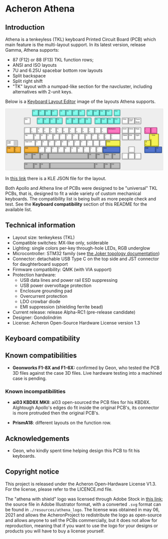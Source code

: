 # Acheron Athena

## Introduction

Athena is a tenkeyless (TKL) keyboard Printed Circuit Board (PCB) which main feature is the multi-layout support. In its latest version, release Gamma, Athena supports:

- 87 (F12) or 88 (F13) TKL function rows;
- ANSI and ISO layouts
- 7U and 6.25U spacebar bottom row layouts
- Split backspace
- Split right shift
- "TK" layout with a numpad-like section for the navcluster, including alternatives with 2-unit keys.

Below is a [Keyboard Layout Editor](http://keyboard-layout-editor.com/) image of the layouts Athena supports.

![Athena KLE](https://raw.githubusercontent.com/Gondolindrim/file_hosting/main/athena/athena_KLE.jpg)

In [this link](https://raw.githubusercontent.com/Gondolindrim/file_hosting/main/athena/athena_KLE.json) there is a KLE JSON file for the layout.

Both Apollo and Athena line of PCBs were designed to be "universal" TKL PCBs, that is, designed to fit a wide variety of custom mechanical keyboards. The compatibility list is being built as more people check and test. See the **Keyboard compatibility** section of this README for the available list.

## Technical information

- Layout size: tenkeykess (TKL)
- Compatible switches: MX-like only, solderable
- Lighting: single colors per-key through-hole LEDs, RGB underglow
- Microcontroller: STM32 family (see [the Joker topology documentation](https://acheronproject.com/joker_mcus/joker/))
- Connector: detachable USB Type C on the top side and JST connector for daughterboard support
- Firmware compatibility: QMK (with VIA support)
- Protection hardware:
  * USB data lines and power rail ESD suppressing
  * USB power overvoltage protection
  * Enclosure grounding pad
  * Overcurrent protection
  * LDO crowbar diode
  * EMI suppression (shielding ferrite bead)
- Current release: release Alpha-RC1 (pre-release candidate)
- Designer: Gondolindrim
- License: Acheron Open-Source Hardware License version 1.3

## Keyboard compatibility

## Known compatibilities

- **Geonworks F1-8X and F1-6X:** confirmed by Geon, who tested the PCB 3D files against the case 3D files. Live hardware testing into a machined case is pending.

### Known incompatibilities

- **ai03 KBD8X MKII**: ai03 open-sourced the PCB files for his KBD8X. Alghtough Apollo's edges do fit inside the original PCB's, its connector is more protruded then the original PCB's.

- **PrismA18**: different layouts on the function row.

## Acknowledgements

- Geon, who kindly spent time helping design this PCB to fit his keyboards.

## Copyright notice

This project is released under the Acheron Open-Hardware License V1.3. For the license, please refer to the LICENCE.md file.

The "athena with shield" logo was licensed through Adobe Stock in [this link](https://stock.adobe.com/hu/images/greek-goddess-athena-illustration/157297137); the source file in Adobe Illustrator format, with a converted ``.svg`` format  can be found in ``./resources/athena_logo``. The license was obtained in may 06, 2021 and allows the AcheronProject to redistribute the logo as open-source and allows anyone to sell the PCBs commercially, but it does not allow for reproduction, meaning that if you want to use the logo for your designs or products you will have to buy a license yourself.
